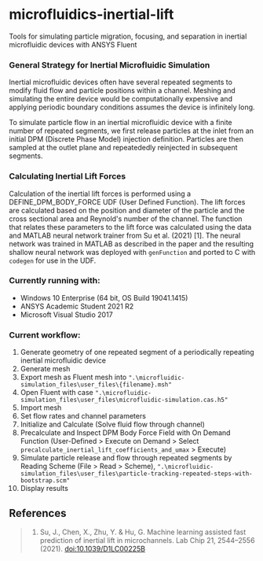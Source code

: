 # microfluidics-inertial-lift
 Tools for simulating particle migration, focusing, and separation in inertial microfluidic devices with ANSYS Fluent

### General Strategy for Inertial Microfluidic Simulation
Inertial microfluidic devices often have several repeated segments to modify fluid flow and particle positions within a channel. Meshing and simulating the entire device would be computationally expensive and applying periodic boundary conditions assumes the device is infinitely long.

To simulate particle flow in an inertial microfluidic device with a finite number of repeated segments, we first release particles at the inlet from an initial DPM (Discrete Phase Model) injection definition. Particles are then sampled at the outlet plane and repeatededly reinjected in subsequent segments.

### Calculating Inertial Lift Forces
Calculation of the inertial lift forces is performed using a DEFINE_DPM_BODY_FORCE UDF (User Defined Function). The lift forces are calculated based on the position and diameter of the particle and the cross sectional area and Reynold's number of the channel. The function that relates these parameters to the lift force was calculated using the data and MATLAB neural network trainer from Su et al. (2021) [1]. The neural network was trained in MATLAB as described in the paper and the resulting shallow neural network was deployed with `genFunction` and ported to C with `codegen` for use in the UDF.

### Currently running with:
- Windows 10 Enterprise (64 bit, OS Build 19041.1415)
- ANSYS Academic Student 2021 R2
- Microsoft Visual Studio 2017

### Current workflow:
1. Generate geometry of one repeated segment of a periodically repeating inertial microfluidic device
2. Generate mesh
3. Export mesh as Fluent mesh into `".\microfluidic-simulation_files\user_files\{filename}.msh"`
4. Open Fluent with case `".\microfluidic-simulation_files\user_files\microfluidic-simulation.cas.h5"`
5. Import mesh
6. Set flow rates and channel parameters
7. Initialize and Calculate (Solve fluid flow through channel)
8. Precalculate and Inspect DPM Body Force Field with On Demand Function (User-Defined > Execute on Demand > Select `precalculate_inertial_lift_coefficients_and_umax` > Execute)
9. Simulate particle release and flow through repeated segments by Reading Scheme (File > Read > Scheme), `".\microfluidic-simulation_files\user_files\particle-tracking-repeated-steps-with-bootstrap.scm"`
10. Display results

## References
> 1. Su, J., Chen, X., Zhu, Y. & Hu, G. Machine learning assisted fast prediction of inertial lift in microchannels. Lab Chip 21, 2544–2556 (2021). [doi:10.1039/D1LC00225B](https://doi.org/10.1039/D1LC00225B)
